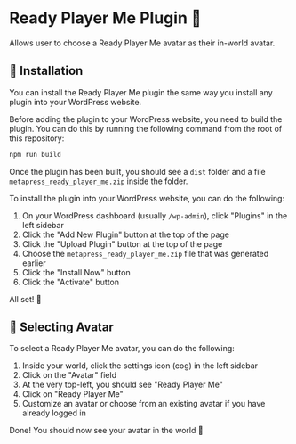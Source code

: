 # Ready Player Me Plugin :runner:

Allows user to choose a Ready Player Me avatar as their in-world avatar.

## :hammer: Installation

You can install the Ready Player Me plugin the same way you install any plugin
into your WordPress website.

Before adding the plugin to your WordPress website, you need to build the plugin.
You can do this by running the following command from the root of this repository:

```bash
npm run build
```

Once the plugin has been built, you should see a `dist` folder and a file `metapress_ready_player_me.zip` inside the folder.

To install the plugin into your WordPress website, you can do the following:
1. On your WordPress dashboard (usually `/wp-admin`), click "Plugins" in the left sidebar
2. Click the "Add New Plugin" button at the top of the page
3. Click the "Upload Plugin" button at the top of the page
4. Choose the `metapress_ready_player_me.zip` file that was generated earlier
5. Click the "Install Now" button
6. Click the "Activate" button

All set! :tada:

## :thinking: Selecting Avatar

To select a Ready Player Me avatar, you can do the following:
1. Inside your world, click the settings icon (cog) in the left sidebar
2. Click on the "Avatar" field
3. At the very top-left, you should see "Ready Player Me"
4. Click on "Ready Player Me"
5. Customize an avatar or choose from an existing avatar if you have already logged in

Done! You should now see your avatar in the world :rocket:
